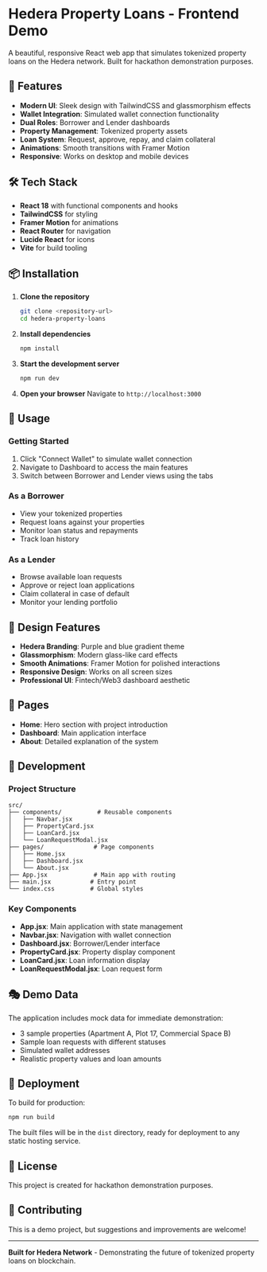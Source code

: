 # Hedera Property Loans - Frontend Demo

A beautiful, responsive React web app that simulates tokenized property loans on the Hedera network. Built for hackathon demonstration purposes.

## 🚀 Features

- **Modern UI**: Sleek design with TailwindCSS and glassmorphism effects
- **Wallet Integration**: Simulated wallet connection functionality
- **Dual Roles**: Borrower and Lender dashboards
- **Property Management**: Tokenized property assets
- **Loan System**: Request, approve, repay, and claim collateral
- **Animations**: Smooth transitions with Framer Motion
- **Responsive**: Works on desktop and mobile devices

## 🛠️ Tech Stack

- **React 18** with functional components and hooks
- **TailwindCSS** for styling
- **Framer Motion** for animations
- **React Router** for navigation
- **Lucide React** for icons
- **Vite** for build tooling

## 📦 Installation

1. **Clone the repository**
   ```bash
   git clone <repository-url>
   cd hedera-property-loans
   ```

2. **Install dependencies**
   ```bash
   npm install
   ```

3. **Start the development server**
   ```bash
   npm run dev
   ```

4. **Open your browser**
   Navigate to `http://localhost:3000`

## 🎯 Usage

### Getting Started
1. Click "Connect Wallet" to simulate wallet connection
2. Navigate to Dashboard to access the main features
3. Switch between Borrower and Lender views using the tabs

### As a Borrower
- View your tokenized properties
- Request loans against your properties
- Monitor loan status and repayments
- Track loan history

### As a Lender
- Browse available loan requests
- Approve or reject loan applications
- Claim collateral in case of default
- Monitor your lending portfolio

## 🎨 Design Features

- **Hedera Branding**: Purple and blue gradient theme
- **Glassmorphism**: Modern glass-like card effects
- **Smooth Animations**: Framer Motion for polished interactions
- **Responsive Design**: Works on all screen sizes
- **Professional UI**: Fintech/Web3 dashboard aesthetic

## 📱 Pages

- **Home**: Hero section with project introduction
- **Dashboard**: Main application interface
- **About**: Detailed explanation of the system

## 🔧 Development

### Project Structure
```
src/
├── components/          # Reusable components
│   ├── Navbar.jsx
│   ├── PropertyCard.jsx
│   ├── LoanCard.jsx
│   └── LoanRequestModal.jsx
├── pages/              # Page components
│   ├── Home.jsx
│   ├── Dashboard.jsx
│   └── About.jsx
├── App.jsx             # Main app with routing
├── main.jsx           # Entry point
└── index.css          # Global styles
```

### Key Components

- **App.jsx**: Main application with state management
- **Navbar.jsx**: Navigation with wallet connection
- **Dashboard.jsx**: Borrower/Lender interface
- **PropertyCard.jsx**: Property display component
- **LoanCard.jsx**: Loan information display
- **LoanRequestModal.jsx**: Loan request form

## 🎭 Demo Data

The application includes mock data for immediate demonstration:
- 3 sample properties (Apartment A, Plot 17, Commercial Space B)
- Sample loan requests with different statuses
- Simulated wallet addresses
- Realistic property values and loan amounts

## 🚀 Deployment

To build for production:

```bash
npm run build
```

The built files will be in the `dist` directory, ready for deployment to any static hosting service.

## 📄 License

This project is created for hackathon demonstration purposes.

## 🤝 Contributing

This is a demo project, but suggestions and improvements are welcome!

---

**Built for Hedera Network** - Demonstrating the future of tokenized property loans on blockchain.
